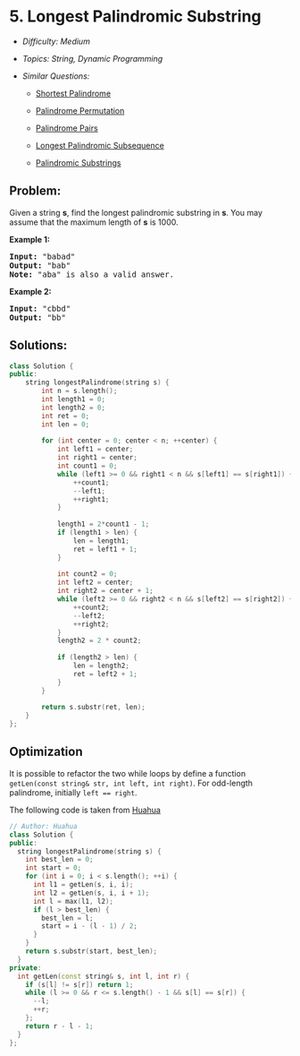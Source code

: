 # 5. Longest Palindromic Substring

* *Difficulty: Medium*

* *Topics: String, Dynamic Programming*

* *Similar Questions:*

  * [Shortest Palindrome](shortest-palindrome.md)

  * [Palindrome Permutation](palindrome-permutation.md)

  * [Palindrome Pairs](palindrome-pairs.md)

  * [Longest Palindromic Subsequence](longest-palindromic-subsequence.md)

  * [Palindromic Substrings](palindromic-substrings.md)

## Problem:

<p>Given a string <strong>s</strong>, find the longest palindromic substring in <strong>s</strong>. You may assume that the maximum length of <strong>s</strong> is 1000.</p>

<p><strong>Example 1:</strong></p>

<pre>
<strong>Input:</strong> &quot;babad&quot;
<strong>Output:</strong> &quot;bab&quot;
<strong>Note:</strong> &quot;aba&quot; is also a valid answer.
</pre>

<p><strong>Example 2:</strong></p>

<pre>
<strong>Input:</strong> &quot;cbbd&quot;
<strong>Output:</strong> &quot;bb&quot;
</pre>

## Solutions:

```c++
class Solution {
public:
    string longestPalindrome(string s) {
        int n = s.length();
        int length1 = 0;
        int length2 = 0;
        int ret = 0;
        int len = 0;
        
        for (int center = 0; center < n; ++center) { 
            int left1 = center;
            int right1 = center;
            int count1 = 0;
            while (left1 >= 0 && right1 < n && s[left1] == s[right1]) { // increment is not in while loop
                ++count1;
                --left1;
                ++right1;
            }
            
            length1 = 2*count1 - 1;
            if (length1 > len) {
                len = length1;
                ret = left1 + 1;
            }
            
            int count2 = 0;
            int left2 = center;
            int right2 = center + 1;
            while (left2 >= 0 && right2 < n && s[left2] == s[right2]) {
                ++count2;
                --left2;
                ++right2;
            }
            length2 = 2 * count2;
            
            if (length2 > len) {
                len = length2;
                ret = left2 + 1;
            }
        }
        
        return s.substr(ret, len);
    }
};
```

## Optimization

It is possible to refactor the two while loops by define a function `getLen(const string& str, int left, int right)`.
For odd-length palindrome, initially `left == right`. 

The following code is taken from [Huahua](https://zxi.mytechroad.com/blog/greedy/leetcode-5-longest-palindromic-substring/)

```c++
// Author: Huahua
class Solution {
public:
  string longestPalindrome(string s) {
    int best_len = 0;
    int start = 0;
    for (int i = 0; i < s.length(); ++i) {
      int l1 = getLen(s, i, i);
      int l2 = getLen(s, i, i + 1);
      int l = max(l1, l2);      
      if (l > best_len) {
        best_len = l;
        start = i - (l - 1) / 2;
      }
    }
    return s.substr(start, best_len);
  }
private:
  int getLen(const string& s, int l, int r) {
    if (s[l] != s[r]) return 1;    
    while (l >= 0 && r <= s.length() - 1 && s[l] == s[r]) {
      --l;
      ++r;
    };
    return r - l - 1;
  }
};
```
